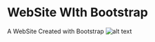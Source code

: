 # WebSite WIth Bootstrap
 A WebSite Created with Bootstrap
 ![alt text](D:\vids\Desktop\Main-Page.png)
